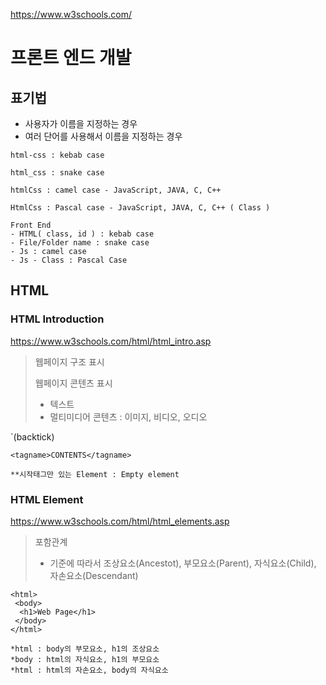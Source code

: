 https://www.w3schools.com/

# 프론트 엔드 개발

## 표기법
- 사용자가 이름을 지정하는 경우
- 여러 단어를 사용해서 이름을 지정하는 경우

```
html-css : kebab case

html_css : snake case

htmlCss : camel case - JavaScript, JAVA, C, C++

HtmlCss : Pascal case - JavaScript, JAVA, C, C++ ( Class )

Front End
- HTML( class, id ) : kebab case
- File/Folder name : snake case
- Js : camel case
- Js - Class : Pascal Case
```

## HTML

### HTML Introduction
https://www.w3schools.com/html/html_intro.asp

> 웹페이지 구조 표시
> 
> 웹페이지 콘텐츠 표시
> - 텍스트
> - 멀티미디어 콘텐츠 : 이미지, 비디오, 오디오

`(backtick)

```
<tagname>CONTENTS</tagname>

**시작태그만 있는 Element : Empty element
```

### HTML Element
https://www.w3schools.com/html/html_elements.asp

> 포함관계
> - 기준에 따라서 조상요소(Ancestot), 부모요소(Parent), 자식요소(Child), 자손요소(Descendant)

```
<html>
 <body>
  <h1>Web Page</h1>
 </body>
</html>

*html : body의 부모요소, h1의 조상요소
*body : html의 자식요소, h1의 부모요소
*html : html의 자손요소, body의 자식요소

